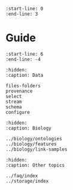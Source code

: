 ```{include} ../../README.md
:start-line: 0
:end-line: 3
```

# Guide

```{include} ../../README.md
:start-line: 6
:end-line: -4
```

```{toctree}
:hidden:
:caption: Data

files-folders
provenance
select
stream
schema
configure
```

```{toctree}
:hidden:
:caption: Biology

../biology/ontologies
../biology/features
../biology/link-samples
```

```{toctree}
:hidden:
:caption: Other topics

../faq/index
../storage/index
```
